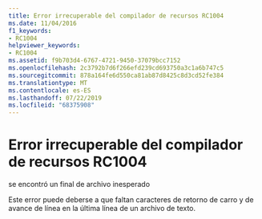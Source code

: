 ```yaml
---
title: Error irrecuperable del compilador de recursos RC1004
ms.date: 11/04/2016
f1_keywords:
- RC1004
helpviewer_keywords:
- RC1004
ms.assetid: f9b703d4-6767-4721-9450-37079bcc7152
ms.openlocfilehash: 2c3792b7d6f266efd239cd693750a3c1a6b747c5
ms.sourcegitcommit: 878a164fe6d550ca81ab87d8425c8d3cd52fe384
ms.translationtype: MT
ms.contentlocale: es-ES
ms.lasthandoff: 07/22/2019
ms.locfileid: "68375908"
---
```

# <a name="resource-compiler-fatal-error-rc1004"></a>Error irrecuperable del compilador de recursos RC1004

se encontró un final de archivo inesperado

Este error puede deberse a que faltan caracteres de retorno de carro y de avance de línea en la última línea de un archivo de texto.